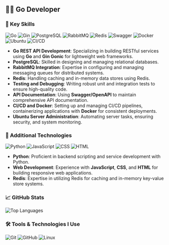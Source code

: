 ## 👨‍💻 Go Developer

### 🚀 Key Skills

![Go](https://img.shields.io/badge/-Go-00ADD8?style=flat&logo=go&logoColor=white)
![Gin](https://img.shields.io/badge/-Gin_Gonic-00ADD8?style=flat&logo=go&logoColor=white)
![PostgreSQL](https://img.shields.io/badge/-PostgreSQL-336791?style=flat&logo=postgresql&logoColor=white)
![RabbitMQ](https://img.shields.io/badge/-RabbitMQ-FF6600?style=flat&logo=rabbitmq&logoColor=white)
![Redis](https://img.shields.io/badge/-Redis-DC382D?style=flat&logo=redis&logoColor=white)
![Swagger](https://img.shields.io/badge/-Swagger-85EA2D?style=flat&logo=swagger&logoColor=black)
![Docker](https://img.shields.io/badge/-Docker-2496ED?style=flat&logo=docker&logoColor=white)
![Ubuntu](https://img.shields.io/badge/-Ubuntu-E95420?style=flat&logo=ubuntu&logoColor=white)
![CI/CD](https://img.shields.io/badge/-CI%2FCD-007EC6?style=flat&logo=gitlab&logoColor=white)

- **Go REST API Development**: Specializing in building RESTful services using **Go** and **Gin Gonic** for lightweight web frameworks.
- **PostgreSQL**: Skilled in designing and managing relational databases.
- **RabbitMQ Integration**: Expertise in configuring and managing messaging queues for distributed systems.
- **Redis**: Handling caching and in-memory data stores using Redis.
- **Testing and Debugging**: Writing robust unit and integration tests to ensure high-quality code.
- **API Documentation**: Using **Swagger/OpenAPI** to maintain comprehensive API documentation.
- **CI/CD and Docker**: Setting up and managing CI/CD pipelines, containerizing applications with **Docker** for consistent deployments.
- **Ubuntu Server Administration**: Automating server tasks, ensuring security, and system monitoring.

### 🔧 Additional Technologies

![Python](https://img.shields.io/badge/-Python-3776AB?style=flat&logo=python&logoColor=white)
![JavaScript](https://img.shields.io/badge/-JavaScript-F7DF1E?style=flat&logo=javascript&logoColor=black)
![CSS](https://img.shields.io/badge/-CSS-1572B6?style=flat&logo=css3&logoColor=white)
![HTML](https://img.shields.io/badge/-HTML-E34F26?style=flat&logo=html5&logoColor=white)

- **Python**: Proficient in backend scripting and service development with Python.
- **Web Development**: Experience with **JavaScript**, **CSS**, and **HTML** for building responsive web applications.
- **Redis**: Expertise in utilizing Redis for caching and in-memory key-value store systems.

### 📈 GitHub Stats

![Top Languages](https://github-readme-stats.vercel.app/api/top-langs/?username=YOUR_USERNAME&layout=compact&theme=radical&hide=html)

### 🛠 Tools & Technologies I Use

![Git](https://img.shields.io/badge/-Git-F05032?style=flat&logo=git&logoColor=white)
![GitHub](https://img.shields.io/badge/-GitHub-181717?style=flat&logo=github&logoColor=white)
![Linux](https://img.shields.io/badge/-Linux-FCC624?style=flat&logo=linux&logoColor=black)
